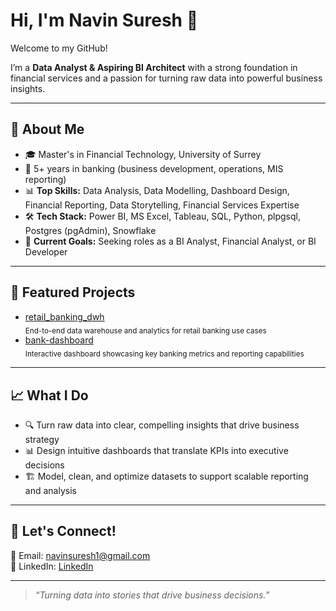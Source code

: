# Hi, I'm Navin Suresh 👋

Welcome to my GitHub!

I’m a **Data Analyst & Aspiring BI Architect** with a strong foundation in financial services and a passion for turning raw data into powerful business insights.

---

## 🚀 About Me

- 🎓 Master's in Financial Technology, University of Surrey
- 🏦 5+ years in banking (business development, operations, MIS reporting)   
- 📊 **Top Skills:** Data Analysis, Data Modelling, Dashboard Design, Financial Reporting, Data Storytelling, Financial Services Expertise  
- 🛠️ **Tech Stack:** Power BI, MS Excel, Tableau, SQL, Python, plpgsql,  Postgres (pgAdmin), Snowflake 
- 🎯 **Current Goals:** Seeking roles as a BI Analyst, Financial Analyst, or BI Developer  

---

## 🌟 Featured Projects

- [retail_banking_dwh](https://github.com/NavinSuresh/retail_banking_dwh)  
  <sub>End-to-end data warehouse and analytics for retail banking use cases</sub>
- [bank-dashboard](https://github.com/NavinSuresh/bank-dashboard)  
  <sub>Interactive dashboard showcasing key banking metrics and reporting capabilities</sub>

---

## 📈 What I Do

- 🔍 Turn raw data into clear, compelling insights that drive business strategy  
- 📊 Design intuitive dashboards that translate KPIs into executive decisions  
- 🏗️ Model, clean, and optimize datasets to support scalable reporting and analysis

---

## 💬 Let's Connect!

📧 Email: navinsuresh1@gmail.com  
🔗 LinkedIn: [LinkedIn](https://www.linkedin.com/in/navin-suresh-)

---

> _“Turning data into stories that drive business decisions.”_
